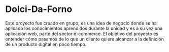 # Dolci-Da-Forno

Este proyecto fue creado en grupo; es una idea de negocio donde se ha aplicado los conocimientos aprendidos durante la unidad y es a su vez una aplicación web, parte del sector e-commerce. El objetivo del proyecto es entender cómo pasamos de lo que un cliente quiere alcanzar a la definición de un producto digital en poco tiempo.
